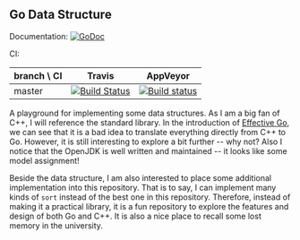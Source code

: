 ## Go Data Structure

Documentation: [![GoDoc](https://godoc.org/github.com/archfiery/literate-disco?status.svg)](https://godoc.org/github.com/archfiery/literate-disco)

CI:

| branch \ CI | Travis                                                                                                                              | AppVeyor                                                                                                                                                                       |
|-------------|-------------------------------------------------------------------------------------------------------------------------------------|--------------------------------------------------------------------------------------------------------------------------------------------------------------------------------|
| master      | [![Build Status](https://travis-ci.org/archfiery/literate-disco.svg?branch=master)](https://travis-ci.org/archfiery/literate-disco) | [![Build status](https://ci.appveyor.com/api/projects/status/d3uwt30blphrof30/branch/master?svg=true)](https://ci.appveyor.com/project/archfiery/literate-disco/branch/master) |


A playground for implementing some data structures. 
As I am a big fan of C++, I will reference the standard library.
In the introduction of [Effective Go](https://golang.org/doc/effective_go.html),
we can see that it is a bad idea to translate everything directly from C++ to Go.
However, it is still interesting to explore a bit further -- why not?
Also I notice that the OpenJDK is well written and maintained -- it looks like some model assignment!

Beside the data structure, I am also interested to place some additional implementation
into this repository.
That is to say, I can implement many kinds of `sort` instead of the best one in this
repository.
Therefore, instead of making it a practical library, it is a fun repository to explore the features and design of both Go and C++.
It is also a nice place to recall some lost memory in the university.